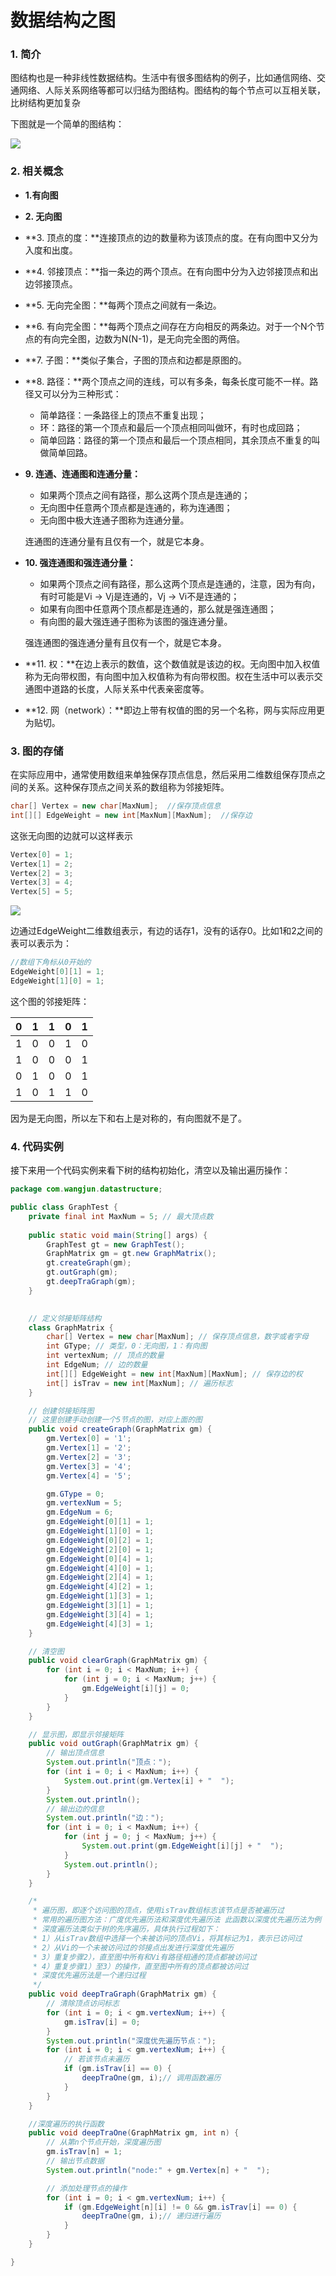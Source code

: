 # 数据结构之图

### 1. 简介

图结构也是一种非线性数据结构。生活中有很多图结构的例子，比如通信网络、交通网络、人际关系网络等都可以归结为图结构。图结构的每个节点可以互相关联，比树结构更加复杂

下图就是一个简单的图结构：

![](../../assets/无向图.png)

### 2. 相关概念

- **1.有向图**

- **2. 无向图**

- **3. 顶点的度：**连接顶点的边的数量称为该顶点的度。在有向图中又分为入度和出度。

- **4. 邻接顶点：**指一条边的两个顶点。在有向图中分为入边邻接顶点和出边邻接顶点。

- **5. 无向完全图：**每两个顶点之间就有一条边。

- **6. 有向完全图：**每两个顶点之间存在方向相反的两条边。对于一个N个节点的有向完全图，边数为N(N-1)，是无向完全图的两倍。

- **7. 子图：**类似子集合，子图的顶点和边都是原图的。

- **8. 路径：**两个顶点之间的连线，可以有多条，每条长度可能不一样。路径又可以分为三种形式：
  - 简单路径：一条路径上的顶点不重复出现；
  - 环：路径的第一个顶点和最后一个顶点相同叫做环，有时也成回路；
  - 简单回路：路径的第一个顶点和最后一个顶点相同，其余顶点不重复的叫做简单回路。

- **9. 连通、连通图和连通分量：**

  - 如果两个顶点之间有路径，那么这两个顶点是连通的；
  - 无向图中任意两个顶点都是连通的，称为连通图；
  - 无向图中极大连通子图称为连通分量。

  连通图的连通分量有且仅有一个，就是它本身。

- **10. 强连通图和强连通分量：**

  - 如果两个顶点之间有路径，那么这两个顶点是连通的，注意，因为有向，有时可能是Vi -> Vj是连通的，Vj -> Vi不是连通的；
  - 如果有向图中任意两个顶点都是连通的，那么就是强连通图；
  - 有向图的最大强连通子图称为该图的强连通分量。

  强连通图的强连通分量有且仅有一个，就是它本身。

- **11. 权：**在边上表示的数值，这个数值就是该边的权。无向图中加入权值称为无向带权图，有向图中加入权值称为有向带权图。权在生活中可以表示交通图中道路的长度，人际关系中代表亲密度等。

- **12. 网（network）：**即边上带有权值的图的另一个名称，网与实际应用更为贴切。


### 3. 图的存储

在实际应用中，通常使用数组来单独保存顶点信息，然后采用二维数组保存顶点之间的关系。这种保存顶点之间关系的数组称为邻接矩阵。

```java
char[] Vertex = new char[MaxNum];  //保存顶点信息
int[][] EdgeWeight = new int[MaxNum][MaxNum];  //保存边
```

这张无向图的边就可以这样表示

```java
Vertex[0] = 1;
Vertex[1] = 2;
Vertex[2] = 3;
Vertex[3] = 4;
Vertex[5] = 5;
```





![](../../assets/无向图.png)

边通过EdgeWeight二维数组表示，有边的话存1，没有的话存0。比如1和2之间的表可以表示为：

```java
//数组下角标从0开始的
EdgeWeight[0][1] = 1;
EdgeWeight[1][0] = 1;
```

这个图的邻接矩阵：

| 0    | 1    | 1    | 0    | 1    |
| ---- | ---- | ---- | ---- | ---- |
| 1    | 0    | 0    | 1    | 0    |
| 1    | 0    | 0    | 0    | 1    |
| 0    | 1    | 0    | 0    | 1    |
| 1    | 0    | 1    | 1    | 0    |

因为是无向图，所以左下和右上是对称的，有向图就不是了。

### 4. 代码实例

接下来用一个代码实例来看下树的结构初始化，清空以及输出遍历操作：

```java
package com.wangjun.datastructure;

public class GraphTest {
	private final int MaxNum = 5; // 最大顶点数
	
	public static void main(String[] args) {
		GraphTest gt = new GraphTest();
		GraphMatrix gm = gt.new GraphMatrix();
		gt.createGraph(gm);
		gt.outGraph(gm);
		gt.deepTraGraph(gm);
	}
	

	// 定义邻接矩阵结构
	class GraphMatrix {
		char[] Vertex = new char[MaxNum]; // 保存顶点信息，数字或者字母
		int GType; // 类型，0：无向图，1：有向图
		int vertexNum; // 顶点的数量
		int EdgeNum; // 边的数量
		int[][] EdgeWeight = new int[MaxNum][MaxNum]; // 保存边的权
		int[] isTrav = new int[MaxNum]; // 遍历标志
	}

	// 创建邻接矩阵图
	// 这里创建手动创建一个5节点的图，对应上面的图
	public void createGraph(GraphMatrix gm) {
		gm.Vertex[0] = '1';
		gm.Vertex[1] = '2';
		gm.Vertex[2] = '3';
		gm.Vertex[3] = '4';
		gm.Vertex[4] = '5';

		gm.GType = 0;
		gm.vertexNum = 5;
		gm.EdgeNum = 6;
		gm.EdgeWeight[0][1] = 1;
		gm.EdgeWeight[1][0] = 1;
		gm.EdgeWeight[0][2] = 1;
		gm.EdgeWeight[2][0] = 1;
		gm.EdgeWeight[0][4] = 1;
		gm.EdgeWeight[4][0] = 1;
		gm.EdgeWeight[2][4] = 1;
		gm.EdgeWeight[4][2] = 1;
		gm.EdgeWeight[1][3] = 1;
		gm.EdgeWeight[3][1] = 1;
		gm.EdgeWeight[3][4] = 1;
		gm.EdgeWeight[4][3] = 1;
	}

	// 清空图
	public void clearGraph(GraphMatrix gm) {
		for (int i = 0; i < MaxNum; i++) {
			for (int j = 0; i < MaxNum; j++) {
				gm.EdgeWeight[i][j] = 0;
			}
		}
	}

	// 显示图，即显示邻接矩阵
	public void outGraph(GraphMatrix gm) {
		// 输出顶点信息
		System.out.println("顶点：");
		for (int i = 0; i < MaxNum; i++) {
			System.out.print(gm.Vertex[i] + "  ");
		}
		System.out.println();
		// 输出边的信息
		System.out.println("边：");
		for (int i = 0; i < MaxNum; i++) {
			for (int j = 0; j < MaxNum; j++) {
				System.out.print(gm.EdgeWeight[i][j] + "  ");
			}
			System.out.println();
		}
	}

	/*
	 * 遍历图，即逐个访问图的顶点，使用isTrav数组标志该节点是否被遍历过 
	 * 常用的遍历图方法：广度优先遍历法和深度优先遍历法 此函数以深度优先遍历法为例
	 * 深度遍历法类似于树的先序遍历，具体执行过程如下： 
	 * 1）从isTrav数组中选择一个未被访问的顶点Vi，将其标记为1，表示已访问过
	 * 2）从Vi的一个未被访问过的邻接点出发进行深度优先遍历 
	 * 3）重复步骤2），直至图中所有和Vi有路径相通的顶点都被访问过
	 * 4）重复步骤1）至3）的操作，直至图中所有的顶点都被访问过 
	 * 深度优先遍历法是一个递归过程
	 */
	public void deepTraGraph(GraphMatrix gm) {
		// 清除顶点访问标志
		for (int i = 0; i < gm.vertexNum; i++) {
			gm.isTrav[i] = 0;
		}
		System.out.println("深度优先遍历节点：");
		for (int i = 0; i < gm.vertexNum; i++) {
			// 若该节点未遍历
			if (gm.isTrav[i] == 0) {
				deepTraOne(gm, i);// 调用函数遍历
			}
		}
	}

	//深度遍历的执行函数
	public void deepTraOne(GraphMatrix gm, int n) {
		// 从第n个节点开始，深度遍历图
		gm.isTrav[n] = 1;
		// 输出节点数据
		System.out.println("node:" + gm.Vertex[n] + "  ");

		// 添加处理节点的操作
		for (int i = 0; i < gm.vertexNum; i++) {
			if (gm.EdgeWeight[n][i] != 0 && gm.isTrav[i] == 0) {
				deepTraOne(gm, i);// 递归进行遍历
			}
		}
	}

}
```

